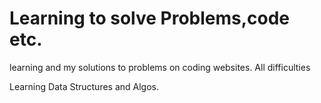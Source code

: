 # Learning to solve Problems,code etc.
learning and my solutions to problems on coding websites.
All difficulties

Learning Data Structures and Algos.